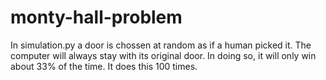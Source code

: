 # monty-hall-problem

In simulation.py a door is chossen at random as if a human picked it.
The computer will always stay with its original door.
In doing so, it will only win about 33% of the time.
It does this 100 times.
